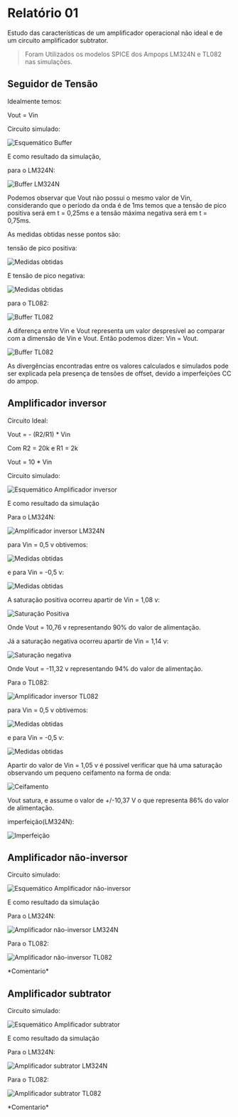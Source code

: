 # Relatório 01

 Estudo das características de um amplificador operacional não ideal e de um circuito amplificador subtrator. 

 >Foram Utilizados os modelos SPICE dos Ampops LM324N e TL082 nas simulações.

## Seguidor de Tensão

Idealmente temos:

Vout = Vin

Circuito simulado:

![Esquemático Buffer](https://github.com/rafakeu/Relatorio_ELN01/blob/master/img/Buffer_esquematico.png)

E como resultado da simulação,

para o LM324N:

![Buffer LM324N](https://github.com/rafakeu/Relatorio_ELN01/blob/master/img/Buffer_LM324.png)

Podemos observar que Vout não possui o mesmo valor de Vin, considerando que o período da onda é de 1ms temos que a tensão de pico positiva será em t = 0,25ms e a tensão máxima negativa será em t = 0,75ms.

As medidas obtidas nesse pontos são:

tensão de pico positiva:

![Medidas obtidas](https://github.com/rafakeu/Relatorio_ELN01/blob/master/img/LM324_Buffer_Vpos.png)

E tensão de pico negativa:

![Medidas obtidas](https://github.com/rafakeu/Relatorio_ELN01/blob/master/img/LM324_Buffer_Vneg.png)


para o TL082:

![Buffer TL082](https://github.com/rafakeu/Relatorio_ELN01/blob/master/img/Buffer_TL082.png)

A diferença entre Vin e Vout representa um valor despresível ao comparar com a dimensão de Vin e Vout. Então podemos dizer: Vin = Vout.    


![Buffer TL082](https://github.com/rafakeu/Relatorio_ELN01/blob/master/img/Buffer_comparacao.png)

As divergências encontradas entre os valores calculados e simulados pode ser explicada pela presença de tensões de offset, devido a imperfeições CC do ampop.  

## Amplificador inversor

Circuito Ideal:

Vout = - (R2/R1) * Vin

Com R2 = 20k e R1 = 2k

Vout = 10 * Vin

Circuito simulado:

![Esquemático Amplificador inversor](https://github.com/rafakeu/Relatorio_ELN01/blob/master/img/inversor_esquematico.png)

E como resultado da simulação

Para o LM324N:

![Amplificador inversor LM324N](https://github.com/rafakeu/Relatorio_ELN01/blob/master/img/inversor_LM324N.png)

para Vin = 0,5 v obtivemos:

![Medidas obtidas](https://github.com/rafakeu/Relatorio_ELN01/blob/master/img/LM324_inversor_Vpos.png)

e para Vin = -0,5 v:

![Medidas obtidas](https://github.com/rafakeu/Relatorio_ELN01/blob/master/img/LM324_inversor_Vneg.png)

A saturação positiva ocorreu apartir de Vin = 1,08 v: 


![Saturação Positiva](https://github.com/rafakeu/Relatorio_ELN01/blob/master/img/Sat_pos_LM324N.png)

Onde Vout = 10,76 v representando 90% do valor de alimentação.

Já a saturação negativa ocorreu apartir de Vin = 1,14 v:

![Saturação negativa](https://github.com/rafakeu/Relatorio_ELN01/blob/master/img/Sat_neg_LM324N.png)

Onde Vout = -11,32 v representando 94% do valor de alimentação.

Para o TL082:

![Amplificador inversor TL082](https://github.com/rafakeu/Relatorio_ELN01/blob/master/img/inversor_TL082.png)


para Vin = 0,5 v obtivemos:

![Medidas obtidas](https://github.com/rafakeu/Relatorio_ELN01/blob/master/img/TL082_inversor_Vpos.png)

e para Vin = -0,5 v:

![Medidas obtidas](https://github.com/rafakeu/Relatorio_ELN01/blob/master/img/TL082_inversor_Vneg.png)

Apartir do valor de Vin = 1,05 v é possivel verificar que há uma saturação observando um pequeno ceifamento na forma de onda: 

![Ceifamento](https://github.com/rafakeu/Relatorio_ELN01/blob/master/img/inversor_TL082_sat.png)

Vout satura, e assume o valor de +/-10,37 V o que representa 86% do valor de alimentação.

imperfeição(LM324N):

![Imperfeição](https://github.com/rafakeu/Relatorio_ELN01/blob/master/img/inversor_LM324N_imperfeicao.png)

## Amplificador não-inversor


Circuito simulado:

![Esquemático Amplificador não-inversor]()

E como resultado da simulação

Para o LM324N:

![Amplificador não-inversor LM324N]()

Para o TL082:

![Amplificador não-inversor TL082]()

\*Comentario\*

## Amplificador subtrator


Circuito simulado:

![Esquemático Amplificador subtrator]()

E como resultado da simulação

Para o LM324N:

![Amplificador subtrator LM324N]()

Para o TL082:

![Amplificador subtrator TL082]()

\*Comentario\*

